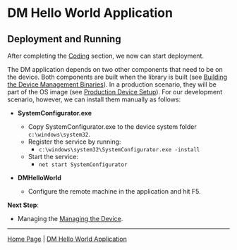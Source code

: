 # DM Hello World Application
## Deployment and Running

After completing the [Coding](dm-hello-world-coding.md) section, we now can start deployment.

The DM application depends on two other components that need to be on the device. Both components are built when the library is built (see [Building the Device Management Binaries](building-the-dm-binaries.md)).
In a production scenario, they will be part of the OS image (see [Production Device Setup](production-device-setup.md)). For our development scenario, however, we can install them manually as follows:

- **SystemConfigurator.exe**
  - Copy SystemConfigurator.exe to the device system folder `c:\windows\system32`.
  - Register the service by running:
      - `c:\windows\system32\SystemConfigurator.exe -install`
  - Start the service:
      - `net start SystemConfigurator`

- **DMHelloWorld**
  - Configure the remote machine in the application and hit F5.

**Next Step**:

- Managing the [Managing the Device](dm-hello-world-managing.md).

----

[Home Page](../README.md) | [DM Hello World Application](dm-hello-world-overview.md)